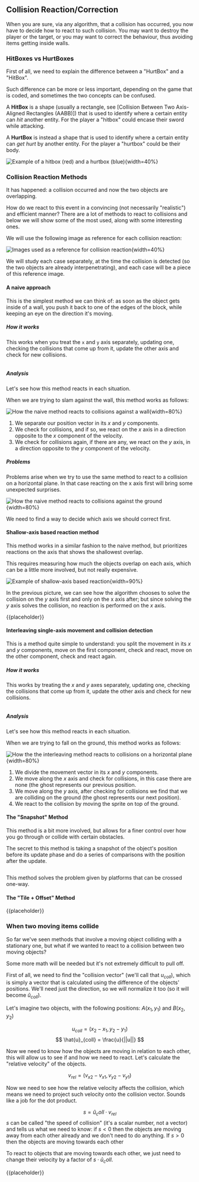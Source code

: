 Collision Reaction/Correction
------------------------------

When you are sure, via any algorithm, that a collision has occurred, you now have to decide how to react to such collision. You may want to destroy the player or the target, or you may want to correct the behaviour, thus avoiding items getting inside walls.

### HitBoxes vs HurtBoxes

First of all, we need to explain the difference between a "HurtBox" and a "HitBox".

Such difference can be more or less important, depending on the game that is coded, and sometimes the two concepts can be confused.

A **HitBox** is a shape (usually a rectangle, see [Collision Between Two Axis-Aligned Rectangles (AABB)]) that is used to identify where a certain entity can *hit* another entity. For the player a "hitbox" could encase their sword while attacking.

A **HurtBox** is instead a shape that is used to identify where a certain entity can *get hurt* by another entity. For the player a "hurtbox" could be their body.

![Example of a hitbox (red) and a hurtbox (blue)](./images/collision_detection/hithurt.png){width=40%}

### Collision Reaction Methods

It has happened: a collision occurred and now the two objects are overlapping.

How do we react to this event in a convincing (not necessarily "realistic") and efficient manner? There are a lot of methods to react to collisions and below we will show some of the most used, along with some interesting ones.

We will use the following image as reference for each collision reaction:

![Images used as a reference for collision reaction](./images/collision_detection/reaction_reference.svg){width=40%}

We will study each case separately, at the time the collision is detected (so the two objects are already interpenetrating), and each case will be a piece of this reference image.

#### A naive approach

This is the simplest method we can think of: as soon as the object gets inside of a wall, you push it back to one of the edges of the block, while keeping an eye on the direction it's moving.

##### How it works

This works when you treat the `x` and `y` axis separately, updating one, checking the collisions that come up from it, update the other axis and check for new collisions.

```{src='collisiondetection/naive_reaction' caption='Code for the naive collision reaction'}
```

##### Analysis

Let's see how this method reacts in each situation.

When we are trying to slam against the wall, this method works as follows:

![How the naive method reacts to collisions against a wall](./images/collision_detection/naive_reaction_1.svg){width=80%}

1. We separate our position vector in its $x$ and $y$ components.
2. We check for collisions, and if so, we react on the $x$ axis in a direction opposite to the $x$ component of the velocity.
3. We check for collisions again, if there are any, we react on the $y$ axis, in a direction opposite to the $y$ component of the velocity.

##### Problems

Problems arise when we try to use the same method to react to a collision on a horizontal plane. In that case reacting on the x axis first will bring some unexpected surprises.

![How the naive method reacts to collisions against the ground](./images/collision_detection/naive_reaction_2.svg){width=80%}

We need to find a way to decide which axis we should correct first.

#### Shallow-axis based reaction method

This method works in a similar fashion to the naive method, but prioritizes reactions on the axis that shows the shallowest overlap.

This requires measuring how much the objects overlap on each axis, which can be a little more involved, but not really expensive.

![Example of shallow-axis based reaction](./images/collision_detection/shallow_axis_1.svg){width=90%}

In the previous picture, we can see how the algorithm chooses to solve the collision on the $y$ axis first and only on the x axis after; but since solving the $y$ axis solves the collision, no reaction is performed on the $x$ axis.

{{placeholder}}

<!-- TODO: Similar to direction + velocity, but reacts only on the most shallow direction -->

#### Interleaving single-axis movement and collision detection

This is a method quite simple to understand: you split the movement in its $x$ and $y$ components, move on the first component, check and react, move on the other component, check and react again.

##### How it works

This works by treating the $x$ and $y$ axes separately, updating one, checking the collisions that come up from it, update the other axis and check for new collisions.

```{src='collisiondetection/interleaved_movement_collision' caption='Code for interleaving movement and collision reaction'}
```

##### Analysis

Let's see how this method reacts in each situation.

When we are trying to fall on the ground, this method works as follows:

![How the the interleaving method reacts to collisions on a horizontal plane](./images/collision_detection/interleaving_reference.png){width=80%}

1. We divide the movement vector in its $x$ and $y$ components.
2. We move along the $x$ axis and check for collisions, in this case there are none (the ghost represents our previous position.
3. We move along the $y$ axis, after checking for collisions we find that we are colliding on the ground (the ghost represents our next position).
4. We react to the collision by moving the sprite on top of the ground.

#### The "Snapshot" Method

This method is a bit more involved, but allows for a finer control over how you go through or collide with certain obstacles.

The secret to this method is taking a snapshot of the object's position before its update phase and do a series of comparisons with the position after the update.

```{src='collisiondetection/snapshot_reaction' caption='Example of the "snapshot" collision reaction method'}
```

This method solves the problem given by platforms that can be crossed one-way.

<!-- TODO: Snapshot before and after updating, react accordingly, allows for more advanced stuff -->

#### The "Tile + Offset" Method

{{placeholder}}

<!-- TODO: Useful for games like pacman, check the direction where you are going using the offset, if the next cell is a wall, react -->

### When two moving items collide

So far we've seen methods that involve a moving object colliding with a stationary one, but what if we wanted to react to a collision between two moving objects?

Some more math will be needed but it's not extremely difficult to pull off.

First of all, we need to find the "collision vector" (we'll call that $u_{coll}$), which is simply a vector that is calculated using the difference of the objects' positions. We'll need just the direction, so we will normalize it too (so it will become $\hat{u}_{coll}$).

Let's imagine two objects, with the following positions: $A(x_1, y_1)$ and $B(x_2, y_2)$

$$
u_{coll} = (x_2 - x_1, y_2 - y_1)
$$
$$
\hat{u}_{coll} = \frac{u}{||u||}
$$

Now we need to know how the objects are moving in relation to each other, this will allow us to see if and how we need to react. Let's calculate the "relative velocity" of the objects.

$$
v_{rel} = (v_{x2} - v_{x1}, v_{y2} - v_{y1})
$$

Now we need to see how the relative velocity affects the collision, which means we need to project such velocity onto the collision vector. Sounds like a job for the dot product.

$$
s = \hat{u}_coll \cdot v_{rel}
$$
$s$ can be called "the speed of collision" (it's a scalar number, not a vector) and tells us what we need to know: if $s < 0$ then the objects are moving away from each other already and we don't need to do anything. If $s > 0$ then the objects are moving towards each other

To react to objects that are moving towards each other, we just need to change their velocity by a factor of $s \cdot \hat{u}_coll$.

{{placeholder}}

<!-- TODO: Code to demonstrate how to deal with collisions between moving objects -->
